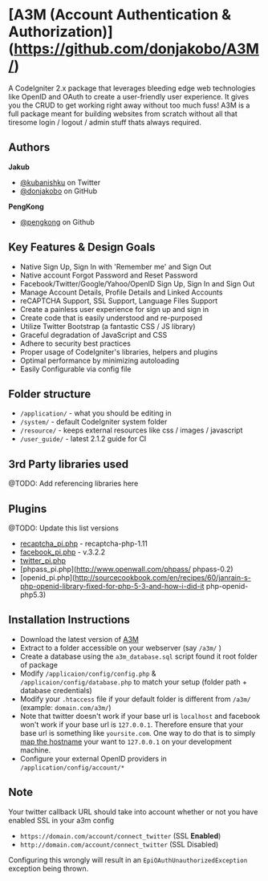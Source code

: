 # [A3M (Account Authentication & Authorization)] (https://github.com/donjakobo/A3M/)

A CodeIgniter 2.x package that leverages bleeding edge web technologies like OpenID and OAuth to create a user-friendly user experience. It gives you the CRUD to get working right away without too much fuss! A3M is a full package meant for building websites from scratch without all that tiresome login / logout / admin stuff thats always required.

## Authors

**Jakub**   			
+ [@kubanishku](https://twitter.com/kubanishku/) on Twitter    
+ [@donjakobo](https://github.com/donjakobo) on GitHub   
	
**PengKong**   
+ [@pengkong](https://github.com/pengkong) on Github   
		
## Key Features & Design Goals

* Native Sign Up, Sign In with 'Remember me' and Sign Out  
* Native account Forgot Password and Reset Password  
* Facebook/Twitter/Google/Yahoo/OpenID Sign Up, Sign In and Sign Out  
* Manage Account Details, Profile Details and Linked Accounts  
* reCAPTCHA Support, SSL Support, Language Files Support  
* Create a painless user experience for sign up and sign in  
* Create code that is easily understood and re-purposed  
* Utilize Twitter Bootstrap (a fantastic CSS / JS library)  
* Graceful degradation of JavaScript and CSS  
* Adhere to security best practices  
* Proper usage of CodeIgniter's libraries, helpers and plugins  
* Optimal performance by minimizing autoloading  
* Easily Configurable via config file  

## Folder structure  

* `/application/` - what you should be editing in    
* `/system/` - default CodeIgniter system folder    
* `/resource/` - keeps external resources like css / images / javascript    
* `/user_guide/` - latest 2.1.2 guide for CI    

## 3rd Party libraries used
@TODO: Add referencing libraries here

## Plugins
@TODO: Update this list versions

* [recaptcha_pi.php](http://code.google.com/p/recaptcha/) - recaptcha-php-1.11
* [facebook_pi.php](https://github.com/facebook/php-sdk/) - v.3.2.2 
* [twitter_pi.php](https://github.com/jmathai/twitter-async)  
* [phpass_pi.php](http://www.openwall.com/phpass/ phpass-0.2)
* [openid_pi.php](http://sourcecookbook.com/en/recipes/60/janrain-s-php-openid-library-fixed-for-php-5-3-and-how-i-did-it php-openid-php5.3)  

## Installation Instructions

+ Download the latest version of [A3M](https://github.com/donjakobo/A3M/)  
+ Extract to a folder accessible on your webserver (say `/a3m/` )  
+ Create a database using the `a3m_database.sql` script found it root folder of package  
+ Modify `/applicaion/config/config.php` & `/applicaion/config/database.php` to match your setup (folder path + database credentials)  
+ Modify your `.htaccess` file if your default folder is different from `/a3m/` (example: `domain.com/a3m/`)  
+ Note that twitter doesn't work if your base url is `localhost` and facebook won't work if your base url is `127.0.0.1`. Therefore ensure that your base url is something like `yoursite.com`. One way to do that is to simply [map the hostname](http://en.wikipedia.org/wiki/Hosts_%28file%29) your want to `127.0.0.1` on your development machine.
+ Configure your external OpenID providers in `/application/config/account/*`  

## Note
Your twitter callback URL should take into account whether or not you have enabled SSL in your a3m config   
+ `https://domain.com/account/connect_twitter` (SSL **Enabled**) 
+ `http://domain.com/account/connect_twitter` (SSL Disabled) 

Configuring this wrongly will result in an `EpiOAuthUnauthorizedException` exception being thrown.

